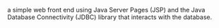 a simple web front end using Java Server Pages (JSP) and the Java Database Connectivity (JDBC) library that interacts with the database.


